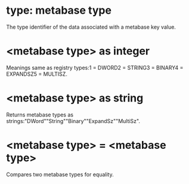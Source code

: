 # type: metabase type

The type identifier of the data associated with a metabase key value.

# &lt;metabase type&gt; as integer

Meanings same as registry types:1 = DWORD2 = STRING3 = BINARY4 = EXPANDSZ5 = MULTISZ.

# &lt;metabase type&gt; as string

Returns metabase types as strings:&quot;DWord&quot;&quot;String&quot;&quot;Binary&quot;&quot;ExpandSz&quot;&quot;MultiSz&quot;.

# &lt;metabase type&gt; = &lt;metabase type&gt;

Compares two metabase types for equality.
